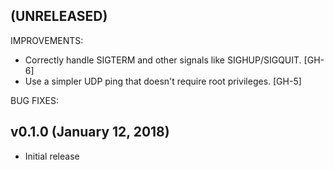 ## (UNRELEASED)

IMPROVEMENTS:

  * Correctly handle SIGTERM and other signals like SIGHUP/SIGQUIT. [GH-6]
  * Use a simpler UDP ping that doesn't require root privileges. [GH-5]

BUG FIXES:

## v0.1.0 (January 12, 2018)

  * Initial release
